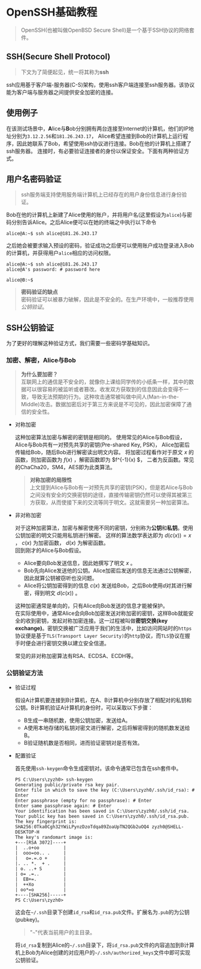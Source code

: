 # OpenSSH基础教程
> OpenSSH(也被叫做OpenBSD Secure Shell)是一个基于SSH协议的网络套件。

## SSH(Secure Shell Protocol)
>下文为了简便起见，统一将其称为**ssh**

ssh应用基于客户端-服务器(C-S)架构，使用ssh客户端连接至ssh服务器。该协议能为客户端与服务器之间提供安全加密的连接。
## 使用例子
在该测试场景中，**A**lice与**B**ob分别拥有两台连接至Internet的计算机，他们的IP地址分别为`3.12.2.56`和`181.26.243.17`，
Alice希望连接到Bob的计算机上运行程序，因此她联系了Bob，希望使用ssh协议进行连接。Bob在他的计算机上搭建了ssh服务器。
连接时，有必要验证连接者的身份以保证安全。下面有两种验证方式。
## 用户名密码验证
> ssh服务端支持使用服务端计算机上已经存在的用户身份信息进行身份验证。

Bob在他的计算机上新建了Alice使用的账户，并将用户名(这里假设为`alice`)与密码分别告诉Alice。之后Alice便可以在她的终端之中执行以下命令
~~~
alice@A:~$ ssh alice@181.26.243.17
~~~
之后她会被要求输入预设的密码，验证成功之后便可以使用账户成功登录进入Bob的计算机，并获得用户`alice`相应的访问权限。
~~~
alice@A:~$ ssh alice@181.26.243.17
alice@A's password: # password here

alice@B:~$
~~~
> **密码验证的缺点**\
密码验证可以被暴力破解，因此是不安全的。在生产环境中，一般推荐使用*公钥验证*。

## SSH公钥验证
为了更好的理解这种验证方式，我们需要一些密码学基础知识。
### 加密、解密，Alice与Bob
> **为什么要加密？**\
> 互联网上的通信是不安全的，就像你上课给同学传的小纸条一样，其中的数据可以很容易的被监听或者篡改。收发双方获取到的信息因此会变得不一致，导致无法预期的行为。这种攻击通常被叫做中间人(Man-in-the-Middle)攻击。数据加密后对于第三方来说是不可见的，因此加密保障了通信的安全性。

* 对称加密

    这种加密算法加密与解密的密钥是相同的。
    使用常见的Alice与Bob假设，Alice与Bob共有一对预先共享的密钥(Pre-shared Key, PSK)，
    Alice加密后传输给Bob，随后Bob进行解密读出明文内容。
    将加密过程看作对于原文 $x$ 的函数，则加密函数为 $f(x)$ ，解密函数即为 $f^{-1}(x) $，
    二者为反函数。常见的ChaCha20，SM4，AES即为此类算法。
    > **对称加密的局限性**\
    > 上文提到Alice与Bob有一对预先共享的密钥(PSK)，但是若Alice与Bob之间没有安全的交换密钥的途径，直接传输密钥仍然可以使得其被第三方获取，从而使接下来的交流等同于明文。这就需要另一种加密算法。
* 非对称加密

    对于这种加密算法，加密与解密使用不同的密钥，分别称为**公钥**和**私钥**。使用公钥加密的明文只能用私钥进行解密。
    这样的算法数学表达即为 $d(c(x))=x$ ， $c(x)$ 为加密函数， $d(x)$ 为解密函数。\
    回到刚才的Alice与Bob假设。
    * Alice要向Bob发送信息，因此她撰写了明文 $x$ 。
    * Bob先向Alice发送他的公钥。Alice加密后发送的信息无法通过公钥解密，因此就算公钥被窃听也没问题。
    * Alice将公钥加密得到的信息 $c(x)$ 发送给Bob，之后Bob使用$d$对其进行解密，得到明文 $d(c(x))$ 。

    这种加密通常是单向的，只有Alice向Bob发送的信息才能被保护。\
    在实际使用中，通常Alice会向Bob加密发送对称加密的密钥，这样Bob就能安全的收到密钥，发起对称加密连接。这一过程被叫做**密钥交换(key exchange)**。密钥交换被广泛应用于我们的生活中，比如访问网站时的`https`协议便是基于`TLS(Transport Layer Security)`的`http`协议，而`TLS`协议在握手时便会进行密钥交换以建立安全信道。

    常见的非对称加密算法有RSA、ECDSA、ECDH等。

### 公钥验证方法
* 验证过程

    假设A计算机要连接到B计算机，在A、B计算机中分别存放了相配对的私钥和公钥。B计算机验证A计算机的身份时，可以采取以下步骤：
    * B生成一串随机数，使用公钥加密，发送给A。
    * A使用本地存储的私钥对密文进行解密，之后将解密得到的随机数发送给B。
    * B验证随机数是否相同，进而验证密钥对是否有效。

* 配置验证

    首先使用`ssh-keygen`命令生成密钥对。该命令通常已包含在ssh套件中。
    ~~~
    PS C:\Users\zyzh0> ssh-keygen
    Generating public/private rsa key pair.
    Enter file in which to save the key (C:\Users\zyzh0/.ssh/id_rsa): # Enter
    Enter passphrase (empty for no passphrase): # Enter
    Enter same passphrase again: # Enter
    Your identification has been saved in C:\Users\zyzh0/.ssh/id_rsa.
    Your public key has been saved in C:\Users\zyzh0/.ssh/id_rsa.pub.
    The key fingerprint is:
    SHA256:0Tka0Cgh32YWiLPynzDzoTdqa89ZoaUpTN2QGb2uOQ4 zyzh0@SHELL-DESKTOP-H
    The key's randomart image is:
    +---[RSA 3072]----+
    |  ..o+oo         |
    |  ooo=oo.. .     |
    |   o=.=.o +      |
    |. .. *.  + .     |
    | o. ..+ S        |
    | o= .=..         |
    |  EB+=.          |
    |  ++Xo           |
    | oo*=o           |
    +----[SHA256]-----+
    PS C:\Users\zyzh0>
    ~~~
    这会在`~/.ssh`目录下创建`id_rsa`和`id_rsa.pub`文件。扩展名为`.pub`的为公钥(pubkey)。
    > "`~`"代表当前用户的主目录。

    将`id_rsa`复制到Alice的`~/.ssh`目录下，将`id_rsa.pub`文件的内容追加到B计算机上Bob为Alice创建的对应用户的`~/.ssh/authorized_keys`文件中即可实现公钥验证。
